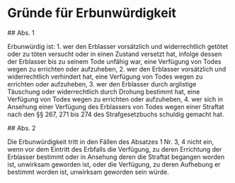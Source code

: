 # Gründe für Erbunwürdigkeit



\#\# Abs. 1

 Erbunwürdig ist:  1\.
 wer den Erblasser vorsätzlich und widerrechtlich getötet oder zu töten versucht oder in einen Zustand versetzt hat, infolge dessen der Erblasser bis zu seinem Tode unfähig war, eine Verfügung von Todes wegen zu errichten oder aufzuheben,
 2\.
 wer den Erblasser vorsätzlich und widerrechtlich verhindert hat, eine Verfügung von Todes wegen zu errichten oder aufzuheben,
 3\.
 wer den Erblasser durch arglistige Täuschung oder widerrechtlich durch Drohung bestimmt hat, eine Verfügung von Todes wegen zu errichten oder aufzuheben,
 4\.
 wer sich in Ansehung einer Verfügung des Erblassers von Todes wegen einer Straftat nach den §§ 267, 271 bis 274 des Strafgesetzbuchs schuldig gemacht hat.


\#\# Abs. 2

 Die Erbunwürdigkeit tritt in den Fällen des Absatzes 1 Nr. 3, 4 nicht ein, wenn vor dem Eintritt des Erbfalls die Verfügung, zu deren Errichtung der Erblasser bestimmt oder in Ansehung deren die Straftat begangen worden ist, unwirksam geworden ist, oder die Verfügung, zu deren Aufhebung er bestimmt worden ist, unwirksam geworden sein würde. 

